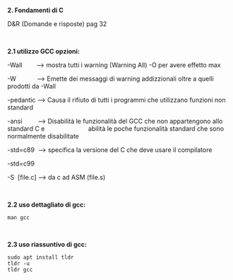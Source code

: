 **2. Fondamenti di C**

D&R (Domande e risposte) pag 32

<br>

**2.1 utilizzo GCC opzioni:**

-Wall        --> mostra tutti i warning (Warning All) -O per avere effetto max

-W            --> Emette dei messaggi di warning addizzionali oltre a quelli prodotti da -Wall

-pedantic -->  Causa il rifiuto di tutti i programmi che utilizzano funzioni non standard

-ansi         --> Disabilità le funzionalità del GCC che non appartengono allo standard C e                         abilità le poche funzionalità standard che sono normalmente disabilitate

-std=c89  --> specifica la versione del C che deve usare il compilatore

-std=c99 

-S  [file.c] --> da c ad ASM (file.s)

<br>

**2.2 uso dettagliato di gcc:**

```shell
man gcc
```

<br>

**2.3 uso riassuntivo di gcc:**

```shell
sudo apt install tldr
tldr -u
tldr gcc
```
